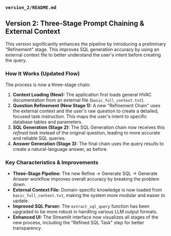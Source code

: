### `version_2/README.md`

## Version 2: Three-Stage Prompt Chaining & External Context

This version significantly enhances the pipeline by introducing a preliminary "Refinement" stage. This improves SQL generation accuracy by using an external context file to better understand the user's intent before creating the query.

### How It Works (Updated Flow)

The process is now a three-stage chain:

1.  **Context Loading (New):** The application first loads general HVAC documentation from an external file (`basic_full_context.txt`).
2.  **Question Refinement (New Stage 1):** A new "Refinement Chain" uses the external context and the user's raw question to create a detailed, focused task instruction. This maps the user's intent to specific database tables and parameters.
3.  **SQL Generation (Stage 2):** The SQL Generation chain now receives this *refined task* instead of the original question, leading to more accurate and reliable SQL queries.
4.  **Answer Generation (Stage 3):** The final chain uses the query results to create a natural-language answer, as before.

### Key Characteristics & Improvements

* **Three-Stage Pipeline:** The new Refine -> Generate SQL -> Generate Answer workflow improves overall accuracy by breaking the problem down.
* **External Context File:** Domain-specific knowledge is now loaded from `basic_full_context.txt`, making the system more modular and easier to update.
* **Improved SQL Parser:** The `extract_sql_query` function has been upgraded to be more robust in handling various LLM output formats.
* **Enhanced UI:** The Streamlit interface now visualizes all stages of the new process, including the "Refined SQL Task" step for better transparency.